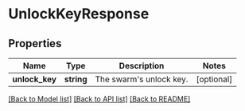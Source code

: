 # UnlockKeyResponse

## Properties
Name | Type | Description | Notes
------------ | ------------- | ------------- | -------------
**unlock_key** | **string** | The swarm&#39;s unlock key. | [optional] 

[[Back to Model list]](../README.md#documentation-for-models) [[Back to API list]](../README.md#documentation-for-api-endpoints) [[Back to README]](../README.md)


